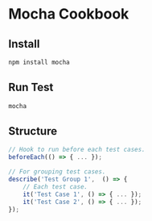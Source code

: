 Mocha Cookbook
==============

Install
-------
```sh
npm install mocha
```

Run Test
--------
```sh
mocha
```

Structure
---------
```js
// Hook to run before each test cases.
beforeEach(() => { ... });

// For grouping test cases.
describe('Test Group 1',  () => {
    // Each test case.
    it('Test Case 1', () => { ... });
    it('Test Case 2', () => { ... });
});
```
